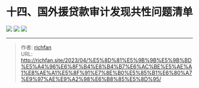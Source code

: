 # 十四、国外援贷款审计发现共性问题清单

![](https://jsd.cdn.zzko.cn/gh/richffan/img@main/audit/审计发现共性问题清单/十四-国外援贷款审计发现共性问题清单/国外援贷款审计发现共性问题清单160.webp)
![](https://jsd.cdn.zzko.cn/gh/richffan/img@main/audit/审计发现共性问题清单/十四-国外援贷款审计发现共性问题清单/国外援贷款审计发现共性问题清单161.webp)
![](https://jsd.cdn.zzko.cn/gh/richffan/img@main/audit/审计发现共性问题清单/十四-国外援贷款审计发现共性问题清单/国外援贷款审计发现共性问题清单162.webp)


---

> 作者: [richfan](https://richfan.site/)  
> URL: http://richfan.site/2023/04/%E5%8D%81%E5%9B%9B%E5%9B%BD%E5%A4%96%E6%8F%B4%E8%B4%B7%E6%AC%BE%E5%AE%A1%E8%AE%A1%E5%8F%91%E7%8E%B0%E5%85%B1%E6%80%A7%E9%97%AE%E9%A2%98%E6%B8%85%E5%8D%95/  

